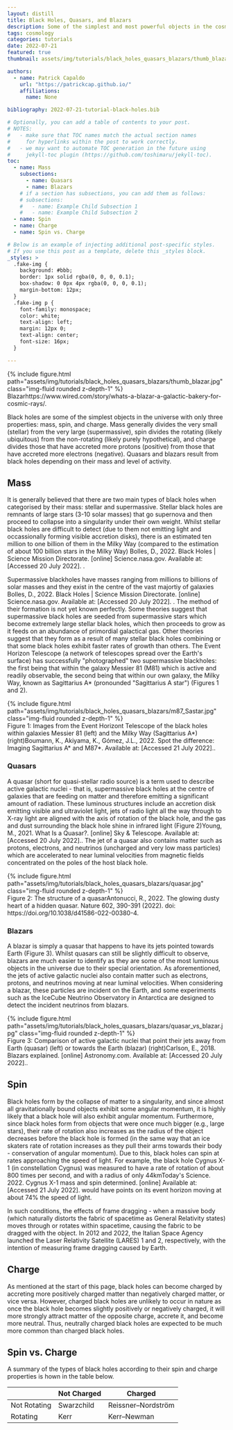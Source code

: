 ```yaml
---
layout: distill
title: Black Holes, Quasars, and Blazars
description: Some of the simplest and most powerful objects in the cosmos.
tags: cosmology
categories: tutorials
date: 2022-07-21
featured: true
thumbnail: assets/img/tutorials/black_holes_quasars_blazars/thumb_blazar.jpg

authors:
  - name: Patrick Capaldo
    url: "https://patrickcap.github.io/"
    affiliations:
      name: None

bibliography: 2022-07-21-tutorial-black-holes.bib

# Optionally, you can add a table of contents to your post.
# NOTES:
#   - make sure that TOC names match the actual section names
#     for hyperlinks within the post to work correctly.
#   - we may want to automate TOC generation in the future using
#     jekyll-toc plugin (https://github.com/toshimaru/jekyll-toc).
toc:
  - name: Mass
    subsections:
      - name: Quasars
      - name: Blazars
    # if a section has subsections, you can add them as follows:
    # subsections:
    #   - name: Example Child Subsection 1
    #   - name: Example Child Subsection 2
  - name: Spin
  - name: Charge
  - name: Spin vs. Charge

# Below is an example of injecting additional post-specific styles.
# If you use this post as a template, delete this _styles block.
_styles: >
  .fake-img {
    background: #bbb;
    border: 1px solid rgba(0, 0, 0, 0.1);
    box-shadow: 0 0px 4px rgba(0, 0, 0, 0.1);
    margin-bottom: 12px;
  }
  .fake-img p {
    font-family: monospace;
    color: white;
    text-align: left;
    margin: 12px 0;
    text-align: center;
    font-size: 16px;
  }

---
```


<div class="row mt-3">
    <div class="col-sm mt-3 mt-md-0">
        {% include figure.html path="assets/img/tutorials/black_holes_quasars_blazars/thumb_blazar.jpg" class="img-fluid rounded z-depth-1" %}
    </div>
</div>
<div class="caption">
    Blazar<d-footnote>https://www.wired.com/story/whats-a-blazar-a-galactic-bakery-for-cosmic-rays/</d-footnote>.
</div>

Black holes are some of the simplest objects in the universe with only three properties: mass, spin, and charge. Mass generally divides the very small (stellar) from the very large (supermassive), spin divides the rotating (likely ubiquitous) from the non-rotating (likely purely hypothetical), and charge divides those that have accreted more protons (positive) from those that have accreted more electrons (negative). Quasars and blazars result from black holes depending on their mass and level of activity.

## Mass
It is generally believed that there are two main types of black holes when categorised by their mass: stellar and supermassive. Stellar black holes are remnants of large stars (3-10 solar masses) that go supernova and then proceed to collapse into a singularity under their own weight. Whilst stellar black holes are difficult to detect (due to them not emitting light and occassionally forming visible accretion disks), there is an estimated ten million to one billion of them in the Milky Way (compared to the estimation of about 100 billion stars in the Milky Way) <d-footnote>Bolles, D., 2022. Black Holes | Science Mission Directorate. [online] Science.nasa.gov. Available at: [Accessed 20 July 2022].
</d-footnote>.

Supermassive blackholes have masses ranging from millions to billions of solar masses and they exist in the centre of the vast majortiy of galaxies <d-footnote>Bolles, D., 2022. Black Holes | Science Mission Directorate. [online] Science.nasa.gov. Available at: [Accessed 20 July 2022].
</d-footnote>. The method of their formation is not yet known perfectly. Some theories suggest that supermassive black holes are seeded from supermassive stars which become extremely large stellar black holes, which then proceeds to grow as it feeds on an abundance of primordial galactical gas. Other theories suggest that they form as a result of many stellar black holes combining or that some black holes exhibit faster rates of growth than others. The Event Horizon Telescope (a network of telescopes spread over the Earth's surface) has successfully "photographed" two supermassive blackholes: the first being that within the galaxy Messier 81 (M81) which is active and readily observable, the second being that within our own galaxy, the Milky Way, known as Sagittarius A* (pronounded "Sagittarius A star") (Figures 1 and 2).

<div class="row mt-3">
    <div class="col-sm mt-3 mt-md-0">
        {% include figure.html path="assets/img/tutorials/black_holes_quasars_blazars/m87_Sastar.jpg" class="img-fluid rounded z-depth-1" %}
    </div>
</div>
<div class="caption">
    Figure 1: Images from the Event Horizont Telescope of the black holes within galaxies Messier 81 (left) and the Milky Way (Sagittarius A*) (right)<d-footnote>Boumann, K., Akiyama, K., Gómez, J.L., 2022. Spot the difference: Imaging Sagittarius A* and M87*. Available at: [Accessed 21 July 2022].</d-footnote>.
</div>

### Quasars

A quasar (short for quasi-stellar radio source) is a term used to describe active galactic nuclei - that is, supermassive black holes at the centre of galaxies that are feeding on matter and therefore emitting a significant amount of radiation. These luminous structures include an accretion disk emitting visible and ultraviolet light, jets of radio light all the way through to X-ray light are aligned with the axis of rotation of the black hole, and the gas and dust surrounding the black hole shine in infrared light (Figure 2)<d-footnote>Young, M., 2021. What Is a Quasar?. [online] Sky & Telescope. Available at: [Accessed 20 July 2022].</d-footnote>. The jet of a quasar also contains matter such as protons, electrons, and neutrinos (uncharged and very low mass particles) which are accelerated to near luminal velocities from magnetic fields concentrated on the poles of the host black hole.

<div class="row mt-3">
    <div class="col-sm mt-3 mt-md-0">
        {% include figure.html path="assets/img/tutorials/black_holes_quasars_blazars/quasar.jpg" class="img-fluid rounded z-depth-1" %}
    </div>
</div>
<div class="caption">
    Figure 2: The structure of a quasar<d-footnote>Antonucci, R., 2022. The glowing dusty heart of a hidden quasar. Nature 602, 390-391 (2022). doi: https://doi.org/10.1038/d41586-022-00380-4</d-footnote>.
</div>

### Blazars

A blazar is simply a quasar that happens to have its jets pointed towards Earth (Figure 3). Whilst quasars can still be slightly difficult to observe, blazars are much easier to identify as they are some of the most luminous objects in the universe due to their special orientation. As aforementioned, the jets of active galactic nuclei also contain matter such as electrons, protons, and neutrinos moving at near luminal velocities. When considering a blazar, these particles are incident on the Earth, and some experiments such as the IceCube Neutrino Observatory in Antarctica are designed to detect the incident neutrinos from blazars.

<div class="row mt-3">
    <div class="col-sm mt-3 mt-md-0">
        {% include figure.html path="assets/img/tutorials/black_holes_quasars_blazars/quasar_vs_blazar.jpg" class="img-fluid rounded z-depth-1" %}
    </div>
</div>
<div class="caption">
    Figure 3: Comparison of active galactic nuclei that point their jets away from Earth (quasar) (left) or towards the Earth (blazar) (right)<d-footnote>Carlson, E., 2018. Blazars explained. [online] Astronomy.com. Available at: [Accessed 20 July 2022].</d-footnote>.
</div>

## Spin

Black holes form by the collapse of matter to a singularity, and since almost all gravitationally bound objects exhibit some angular momentum, it is highly likely that a black hole will also exhibit angular momentum. Furthermore, since black holes form from objects that were once much bigger (e.g., large stars), their rate of rotation also increases as the radius of the object decreases before the black hole is formed (in the same way that an ice skaters rate of rotation increases as they pull their arms towards their body - conservation of angular momentum). Due to this, black holes can spin at rates approaching the speed of light. For example, the black hole Cygnus X-1 (in constellation Cygnus) was measured to have a rate of rotation of about 800 times per second, and with a radius of only 44km<d-footnote>Today's Science. 2022. Cygnus X-1 mass and spin determined. [online] Available at: [Accessed 21 July 2022].</d-footnote> would have points on its event horizon moving at about 74% the speed of light.

In such conditions, the effects of frame dragging - when a massive body (which naturally distorts the fabric of spacetime as General Relativity states) moves through or rotates within spacetime, causing the fabric to be dragged with the object. In 2012 and 2022, the Italian Space Agency launched the Laser Relativity Satellite (LARES) 1 and 2, respectively, with the intention of measuring frame dragging caused by Earth.

## Charge

As mentioned at the start of this page, black holes can become charged by accreting more positively charged matter than negatively charged matter, or vice versa. However, charged black holes are unlikely to occur in nature as once the black hole becomes slightly positively or negatively charged, it will more strongly attract matter of the opposite charge, accrete it, and become more neutral. Thus, neutrally charged black holes are expected to be much more common than charged black holes.

## Spin vs. Charge

A summary of the types of black holes according to their spin and charge properties is hown in the table below.

|              | Not Charged | Charged            |
|--------------|-------------|--------------------|
| Not Rotating | Swarzchild  | Reissner–Nordström |
| Rotating     | Kerr        | Kerr–Newman        |